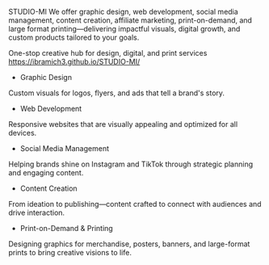 STUDIO-MI
We offer graphic design, web development, social media management, content creation, affiliate marketing, print-on-demand, and large format printing—delivering impactful visuals, digital growth, and custom products tailored to your goals.

One-stop creative hub for design, digital, and print services https://ibramich3.github.io/STUDIO-MI/


- Graphic Design

 Custom visuals for logos, flyers, and ads that tell a brand's story.

- Web Development

 Responsive websites that are visually appealing and optimized for all devices.

- Social Media Management

 Helping brands shine on Instagram and TikTok through strategic planning and engaging content.

- Content Creation

 From ideation to publishing—content crafted to connect with audiences and drive interaction.

- Print-on-Demand & Printing

 Designing graphics for merchandise, posters, banners, and large-format prints to bring creative visions to life.
